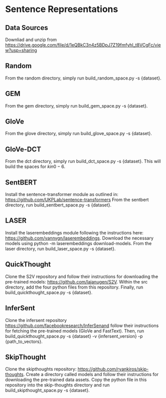 # Sentence Representations

## Data Sources

Downliad and unzip from https://drive.google.com/file/d/1eQBkC3n4z5BDpJ7Z19fmfyhI_t8VCgFc/view?usp=sharing

## Random

From the random directory, simply run build_random_space.py -s {dataset}.

## GEM
From the gem directory, simply run build_gem_space.py -s {dataset}.

## GloVe
From the glove directory, simply run build_glove_space.py -s {dataset}.

## GloVe-DCT
From the dct directory, simply run build_dct_space.py -s {dataset}. This will build the spaces for $k in {0-6}$.


## SentBERT
Install the sentence-transformer module as outlined in: https://github.com/UKPLab/sentence-transformers
From the sentbert directory, run build_sentbert_space.py -s {dataset}.

## LASER
Install the laserembeddings module following the instructions here: https://github.com/yannvgn/laserembeddings. Download the necessary models using python -m laserembeddings download-models. From
the laser directory, run build_laser_space.py -s {dataset}.

## QuickThought
Clone the S2V repository and follow their instructions for downloading the pre-trained models: https://github.com/lajanugen/S2V.
Within the src directory, add the four python files from this repository.
Finally, run build_quickthought_space.py -s {dataset}.

## InferSent
Clone the infersent repository https://github.com/facebookresearch/InferSenand follow their instructions for fetching the pre-trained models (GloVe and FastText).
Then, run build_quickthought_space.py -s {dataset} -v {infersent_version} -p {path_to_vectors}.

## SkipThought
Clone the skipthoughts repository: https://github.com/ryankiros/skip-thoughts. Create a directory called models and follow their instructions for downloading the pre-trained data assets.
Copy the python file in this repository into the skip-thoughts directory and run build_skipthought_space.py -s {dataset}.